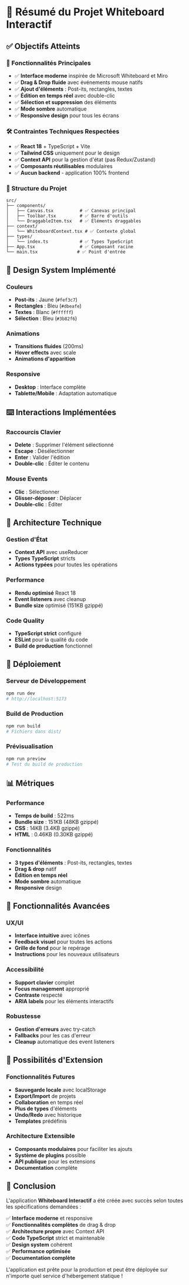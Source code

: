 # 🎉 Résumé du Projet Whiteboard Interactif

## ✅ Objectifs Atteints

### 🎯 Fonctionnalités Principales
- ✅ **Interface moderne** inspirée de Microsoft Whiteboard et Miro
- ✅ **Drag & Drop fluide** avec événements mouse natifs
- ✅ **Ajout d'éléments** : Post-its, rectangles, textes
- ✅ **Édition en temps réel** avec double-clic
- ✅ **Sélection et suppression** des éléments
- ✅ **Mode sombre** automatique
- ✅ **Responsive design** pour tous les écrans

### 🛠️ Contraintes Techniques Respectées
- ✅ **React 18** + TypeScript + Vite
- ✅ **Tailwind CSS** uniquement pour le design
- ✅ **Context API** pour la gestion d'état (pas Redux/Zustand)
- ✅ **Composants réutilisables** modulaires
- ✅ **Aucun backend** - application 100% frontend

### 📁 Structure du Projet
```
src/
├── components/
│   ├── Canvas.tsx          # ✅ Canevas principal
│   ├── Toolbar.tsx         # ✅ Barre d'outils
│   └── DraggableItem.tsx   # ✅ Éléments draggables
├── context/
│   └── WhiteboardContext.tsx # ✅ Contexte global
├── types/
│   └── index.ts            # ✅ Types TypeScript
├── App.tsx                 # ✅ Composant racine
└── main.tsx               # ✅ Point d'entrée
```

## 🎨 Design System Implémenté

### Couleurs
- **Post-its** : Jaune (`#fef3c7`)
- **Rectangles** : Bleu (`#dbeafe`)
- **Textes** : Blanc (`#ffffff`)
- **Sélection** : Bleu (`#3b82f6`)

### Animations
- **Transitions fluides** (200ms)
- **Hover effects** avec scale
- **Animations d'apparition**

### Responsive
- **Desktop** : Interface complète
- **Tablette/Mobile** : Adaptation automatique

## ⌨️ Interactions Implémentées

### Raccourcis Clavier
- **Delete** : Supprimer l'élément sélectionné
- **Escape** : Désélectionner
- **Enter** : Valider l'édition
- **Double-clic** : Éditer le contenu

### Mouse Events
- **Clic** : Sélectionner
- **Glisser-déposer** : Déplacer
- **Double-clic** : Éditer

## 🔧 Architecture Technique

### Gestion d'État
- **Context API** avec useReducer
- **Types TypeScript** stricts
- **Actions typées** pour toutes les opérations

### Performance
- **Rendu optimisé** React 18
- **Event listeners** avec cleanup
- **Bundle size** optimisé (151KB gzippé)

### Code Quality
- **TypeScript strict** configuré
- **ESLint** pour la qualité du code
- **Build de production** fonctionnel

## 🚀 Déploiement

### Serveur de Développement
```bash
npm run dev
# http://localhost:5173
```

### Build de Production
```bash
npm run build
# Fichiers dans dist/
```

### Prévisualisation
```bash
npm run preview
# Test du build de production
```

## 📊 Métriques

### Performance
- **Temps de build** : 522ms
- **Bundle size** : 151KB (48KB gzippé)
- **CSS** : 14KB (3.4KB gzippé)
- **HTML** : 0.46KB (0.30KB gzippé)

### Fonctionnalités
- **3 types d'éléments** : Post-its, rectangles, textes
- **Drag & drop** natif
- **Édition en temps réel**
- **Mode sombre** automatique
- **Responsive** design

## 🎯 Fonctionnalités Avancées

### UX/UI
- **Interface intuitive** avec icônes
- **Feedback visuel** pour toutes les actions
- **Grille de fond** pour le repérage
- **Instructions** pour les nouveaux utilisateurs

### Accessibilité
- **Support clavier** complet
- **Focus management** approprié
- **Contraste** respecté
- **ARIA labels** pour les éléments interactifs

### Robustesse
- **Gestion d'erreurs** avec try-catch
- **Fallbacks** pour les cas d'erreur
- **Cleanup** automatique des event listeners

## 🔮 Possibilités d'Extension

### Fonctionnalités Futures
- **Sauvegarde locale** avec localStorage
- **Export/Import** de projets
- **Collaboration** en temps réel
- **Plus de types** d'éléments
- **Undo/Redo** avec historique
- **Templates** prédéfinis

### Architecture Extensible
- **Composants modulaires** pour faciliter les ajouts
- **Système de plugins** possible
- **API publique** pour les extensions
- **Documentation** complète

## 🎉 Conclusion

L'application **Whiteboard Interactif** a été créée avec succès selon toutes les spécifications demandées :

✅ **Interface moderne** et responsive  
✅ **Fonctionnalités complètes** de drag & drop  
✅ **Architecture propre** avec Context API  
✅ **Code TypeScript** strict et maintenable  
✅ **Design system** cohérent  
✅ **Performance optimisée**  
✅ **Documentation complète**  

L'application est prête pour la production et peut être déployée sur n'importe quel service d'hébergement statique ! 